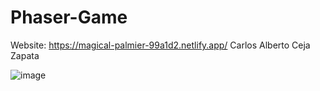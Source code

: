 # Phaser-Game
Website: https://magical-palmier-99a1d2.netlify.app/
Carlos Alberto Ceja Zapata

![image](https://user-images.githubusercontent.com/73798412/187241855-863df6e1-9dd8-4c6f-b574-fb468977c4bb.png)
